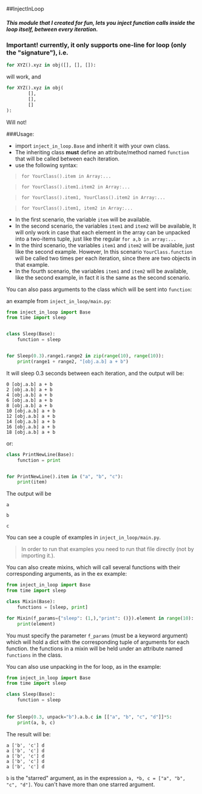 ##InjectInLoop
##### This module that I created for fun, lets you inject function calls inside the loop itself, between every iteration.

### Important! currently, it only supports one-line for loop (only the "signature"), i.e.

```python
for XYZ().xyz in obj([], [], []):
```
will work, and 
```python
for XYZ().xyz in obj(
        [],
        [],
        []
):
```
Will not!


###Usage:

- import `inject_in_loop.Base` and inherit it with your own class.
- The inheriting class **must** define an attribute/method named `function` that will be called between each iteration.
- use the following syntax:
> `for YourClass().item in Array:...`

> `for YourClass().item1.item2 in Array:...`

>`for YourClass().item1, YourClass().item2 in Array:...`

>`for YourClass().item1, item2 in Array:...`

- In the first scenario, the variable `item` will be available.
- In the second scenario, the variables `item1` and `item2` will be available, It will only work in case that each element in the array can be unpacked into a two-items tuple, just like the regular `for a,b in array:...`
- In the third scenario, the variables `item1` and `item2` will be available, just like the second example. However, In this scenario `YourClass.function` will be called two times per each iteration, since there are two objects in that example.
- In the fourth scenario, the variables `item1` and `item2` will be available, like the second example, in fact it is the same as the second scenario.

You can also pass arguments to the class which will be sent into `function`:

an example from `inject_in_loop/main.py`:

```python
from inject_in_loop import Base
from time import sleep


class Sleep(Base):
    function = sleep


for Sleep(0.3).range1.range2 in zip(range(10), range(10)):
    print(range1 + range2, "[obj.a.b] a + b")
```

It will sleep 0.3 seconds between each iteration, and the output will be:
```
0 [obj.a.b] a + b
2 [obj.a.b] a + b
4 [obj.a.b] a + b
6 [obj.a.b] a + b
8 [obj.a.b] a + b
10 [obj.a.b] a + b
12 [obj.a.b] a + b
14 [obj.a.b] a + b
16 [obj.a.b] a + b
18 [obj.a.b] a + b
```
or:

```python
class PrintNewLine(Base):
    function = print


for PrintNewLine().item in ("a", "b", "c"):
    print(item)
```

The output will be
```
a

b

c
```


You can see a couple of examples in `inject_in_loop/main.py`.
> In order to run that examples you need to run that file directly (not by importing it.).

You can also create mixins, which will call several functions with their corresponding arguments, as in the ex example:
```python
from inject_in_loop import Base
from time import sleep

class Mixin(Base):
    functions = [sleep, print]

for Mixin(f_params={"sleep": (1,),"print": ()}).element in range(10):
    print(element)
```
You must specify the parameter  `f_params` (must be a keyword argument) which will hold a dict with the corresponding tuple of arguments for each function.
the functions in a mixin will be held under an attribute named `functions` in the class.

You can also use unpacking in the for loop, as in the example:

```python
from inject_in_loop import Base
from time import sleep

class Sleep(Base):
    function = sleep
    
    
for Sleep(0.3, unpack="b").a.b.c in [["a", "b", "c", "d"]]*5:
    print(a, b, c)
```
The result will be:
```
a ['b', 'c'] d
a ['b', 'c'] d
a ['b', 'c'] d
a ['b', 'c'] d
a ['b', 'c'] d
```
`b` is the "starred" argument, as in the expression `a, *b, c = ["a", "b", "c", "d"]`.
You can't have more than one starred argument.
